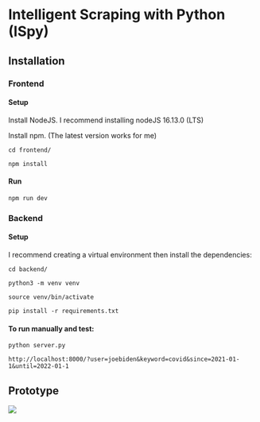 # Intelligent Scraping with Python (ISpy)

## Installation
### Frontend
#### Setup
Install NodeJS. I recommend installing nodeJS 16.13.0 (LTS)

Install npm. (The latest version works for me)

```cd frontend/```

```npm install```

#### Run
```npm run dev```

### Backend
#### Setup
I recommend creating a virtual environment then install the dependencies:

```cd backend/```

```python3 -m venv venv```

```source venv/bin/activate```

```pip install -r requirements.txt```


#### To run manually and test:

```python server.py```

```http://localhost:8000/?user=joebiden&keyword=covid&since=2021-01-1&until=2022-01-1```

## Prototype

![](Prototype/prototype1.png)
